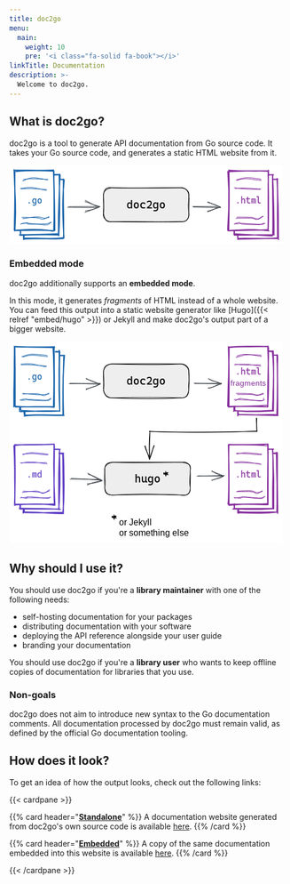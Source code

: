 ```yaml
---
title: doc2go
menu:
  main:
    weight: 10
    pre: '<i class="fa-solid fa-book"></i>'
linkTitle: Documentation
description: >-
  Welcome to doc2go.
---
```


## What is doc2go?

doc2go is a tool to generate API documentation from Go source code.
It takes your Go source code,
and generates a static HTML website from it.

![doc2go reads Go, generates HTML](./standalone-flow.png)

### Embedded mode

doc2go additionally supports an **embedded mode**.

In this mode, it generates *fragments* of HTML instead of a whole website.
You can feed this output into a static website generator
like [Hugo]({{< relref "embed/hugo" >}}) or Jekyll
and make doc2go's output part of a bigger website.

![doc2go reads Go, generates partial HTML](./embedded-flow.png)

## Why should I use it?

You should use doc2go if you're a **library maintainer**
with one of the following needs:

* self-hosting documentation for your packages
* distributing documentation with your software
* deploying the API reference alongside your user guide
* branding your documentation

You should use doc2go if you're a **library user**
who wants to keep offline copies of documentation for libraries that you use.

### Non-goals

doc2go does not aim to
introduce new syntax to the Go documentation comments.
All documentation processed by doc2go must remain valid,
as defined by the official Go documentation tooling.

## How does it look?

To get an idea of how the output looks,
check out the following links:

{{< cardpane >}}

{{% card header="[**Standalone**](../example/go.abhg.dev/doc2go/)" %}}
A documentation website generated from doc2go's own source code
is available [here](../example/go.abhg.dev/doc2go/).
{{% /card %}}

{{% card header="[**Embedded**](../api/go.abhg.dev/doc2go/)" %}}
A copy of the same documentation embedded into this website
is available [here](../api/go.abhg.dev/doc2go/).
{{% /card %}}

{{< /cardpane >}}
